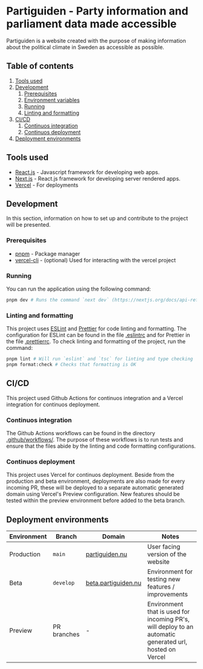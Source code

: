 # Partiguiden - Party information and parliament data made accessible

Partiguiden is a website created with the purpose of making information about the political climate in Sweden as accessible as possible.

## Table of contents

1. [Tools used](#tools-used)
2. [Development](#development)
   1. [Prerequisites](#prerequisites)
   2. [Environment variables](#environment-variables)
   3. [Running](#running)
   4. [Linting and formatting](#linting-and-formatting)
3. [CI/CD](#cicd)
   1. [Continuos integration](#continuos-integration)
   2. [Continuos deployment](#continuos-deployment)
4. [Deployment environments](#deployment-environments)

## Tools used

- [React.js](https://reactjs.org/) - Javascript framework for developing web apps.
- [Next.js](https://nextjs.org/) - React.js framework for developing server rendered apps.
- [Vercel](https://vercel.com/) - For deployments

## Development

In this section, information on how to set up and contribute to the project will be presented.

### Prerequisites

- [pnpm](https://pnpm.io) - Package manager
- [vercel-cli](https://vercel.com/docs/cli) - (optional) Used for interacting with the vercel project

### Running

You can run the application using the following command:

```sh
pnpm dev # Runs the command `next dev` (https://nextjs.org/docs/api-reference/cli#development)
```

### Linting and formatting

This project uses [ESLint](https://eslint.org) and [Prettier](https://prettier.io) for code linting and formatting. The configuration for ESLint can be found in the file [.eslintrc](./.eslintrc) and for Prettier in the file [.prettierrc](./.prettierrc). To check linting and formatting of the project, run the command:

```sh
pnpm lint # Will run `eslint` and `tsc` for linting and type checking
pnpm format:check # Checks that formatting is OK
```

## CI/CD

This project used Github Actions for continuos integration and a Vercel integration for continuos deployment.

### Continuos integration

The Github Actions workflows can be found in the directory [.github/workflows/](./.github/workflows/). The purpose of these workflows is to run tests and ensure that the files abide by the linting and code formatting configurations.

### Continuos deployment

This project uses Vercel for continuos deployment. Beside from the production and beta environment, deployments are also made for every incoming PR, these will be deployed to a separate automatic generated domain using Vercel's Preview configuration. New features should be tested within the preview environment before added to the beta branch.

## Deployment environments

| Environment | Branch      | Domain                                             | Notes                                                                                                   |
| ----------- | ----------- | -------------------------------------------------- | ------------------------------------------------------------------------------------------------------- |
| Production  | `main`      | [partiguiden.nu](https://partiguiden.nu)           | User facing version of the website                                                                      |
| Beta        | `develop`   | [beta.partiguiden.nu](https://beta.partiguiden.nu) | Environment for testing new features / improvements                                                     |
| Preview     | PR branches | -                                                  | Environment that is used for incoming PR's, will deploy to an automatic generated url, hosted on Vercel |
